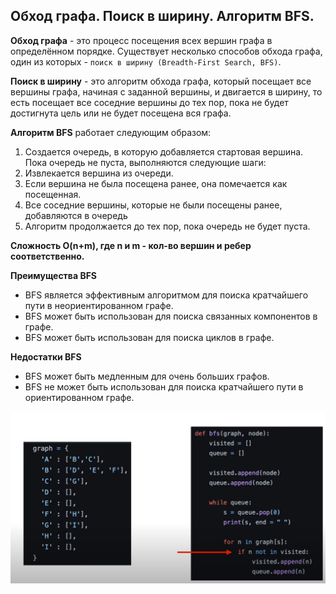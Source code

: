## Обход графа. Поиск в ширину. Алгоритм BFS.

**Обход графа** - это процесс посещения всех вершин графа в определённом порядке. Существует несколько способов обхода графа, один из которых - `поиск в ширину (Breadth-First Search, BFS)`.

**Поиск в ширину** - это алгоритм обхода графа, который посещает все вершины графа, начиная с заданной вершины, и двигается в ширину, то есть посещает все соседние вершины до тех пор, пока не будет достигнута цель или не будет посещена вся графа.

**Алгоритм BFS** работает следующим образом:
1. Создается очередь, в которую добавляется стартовая вершина.
   Пока очередь не пуста, выполняются следующие шаги:
2. Извлекается вершина из очереди.
3. Если вершина не была посещена ранее, она помечается как посещенная.
4. Все соседние вершины, которые не были посещены ранее, добавляются в очередь
5. Алгоритм продолжается до тех пор, пока очередь не будет пуста.

**Сложность O(n+m), где n и m - кол-во вершин и ребер соответственно.**

**Преимущества BFS**
* BFS является эффективным алгоритмом для поиска кратчайшего пути в неориентированном графе.
* BFS может быть использован для поиска связанных компонентов в графе.
* BFS может быть использован для поиска циклов в графе.

**Недостатки BFS**
- BFS может быть медленным для очень больших графов.
- BFS не может быть использован для поиска кратчайшего пути в ориентированном графе.

![](../pictures/9.png)


